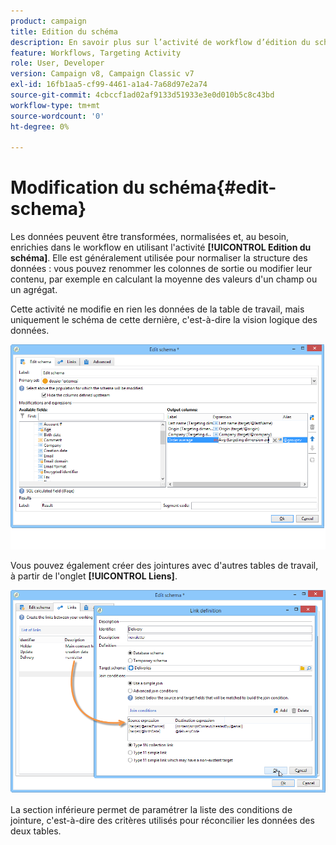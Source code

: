 ```yaml
---
product: campaign
title: Edition du schéma
description: En savoir plus sur l’activité de workflow d’édition du schéma
feature: Workflows, Targeting Activity
role: User, Developer
version: Campaign v8, Campaign Classic v7
exl-id: 16fb1aa5-cf99-4461-a1a4-7a68d97e2a74
source-git-commit: 4cbccf1ad02af9133d51933e3e0d010b5c8c43bd
workflow-type: tm+mt
source-wordcount: '0'
ht-degree: 0%

---
```


# Modification du schéma{#edit-schema}



Les données peuvent être transformées, normalisées et, au besoin, enrichies dans le workflow en utilisant l&#39;activité **[!UICONTROL Edition du schéma]**. Elle est généralement utilisée pour normaliser la structure des données : vous pouvez renommer les colonnes de sortie ou modifier leur contenu, par exemple en calculant la moyenne des valeurs d&#39;un champ ou un agrégat.

Cette activité ne modifie en rien les données de la table de travail, mais uniquement le schéma de cette dernière, c&#39;est-à-dire la vision logique des données.

![](assets/wf_manipulation_box.png)

Vous pouvez également créer des jointures avec d&#39;autres tables de travail, à partir de l&#39;onglet **[!UICONTROL Liens]**.

![](assets/wf_manipulation_box_link_tab.png)

La section inférieure permet de paramétrer la liste des conditions de jointure, c&#39;est-à-dire des critères utilisés pour réconcilier les données des deux tables.
